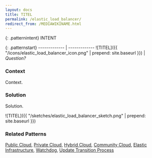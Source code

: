 ```yaml
---
layout: docs
title: TITEL
permalink: /elastic_load_balancer/
redirect_from: /MEDIAWIKINAME.html
---
```


{: .patternintent}
INTENT

{: .patternstart}
------------- | -------------
![TITEL]({{ "/icons/elastic_load_balancer_icon.png" | prepend: site.baseurl }})  | *Question?*

### Context

Context.

### Solution

Solution.
 
![TITEL]({{ "/sketches/elastic_load_balancer_sketch.png" | prepend: site.baseurl }})

### Related Patterns
[Public Cloud](/public_cloud/), [Private Cloud](/private_cloud/), [Hybrid Cloud](/hybrid_cloud/), [Community Cloud](/community_cloud/), [Elastic Infrastructure](/elastic_infrastructure/), [Watchdog](/watchdog/), [Update Transition Process](/update_transition_process/)